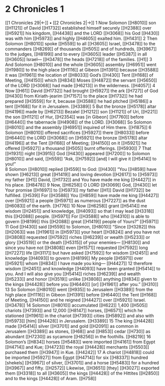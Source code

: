 # 2 Chronicles 1
[[1 Chronicles 29|←]] • [[2 Chronicles 2|→]]
1 Now Solomon [[H8010]] son [[H1121]] of David [[H1732]] established himself securely [[H2388]] over [[H5921]] his kingdom, [[H4438]] and the LORD [[H3068]] his God [[H430]] was with him [[H5973]] and highly [[H4605]] exalted him. [[H1431]] 
2 Then Solomon [[H8010]] spoke [[H559]] to all [[H3605]] Israel, [[H3478]] to the commanders [[H8269]] of thousands [[H505]] and of hundreds, [[H3967]] to the judges, [[H8199]] and to every [[H3605]] leader [[H5387]] in all [[H3605]] Israel— [[H3478]] the heads [[H7218]] of the families. [[H1]] 
3 And Solomon [[H8010]] and the whole [[H3605]] assembly [[H6951]] went [[H1980]] to the high place [[H1116]] at Gibeon [[H1391]] because [[H3588]] it was [[H1961]] the location of [[H8033]] God’s [[H430]] Tent [[H168]] of Meeting, [[H4150]] which [[H834]] Moses [[H4872]] the servant [[H5650]] of the LORD [[H3068]] had made [[H6213]] in the wilderness. [[H4057]] 
4 Now [[H61]] David [[H1732]] had brought [[H5927]] the ark [[H727]] of God [[H430]] from Kiriath-jearim [[H7157]] to the place [[H1732]] he had prepared [[H3559]] for it,  because [[H3588]] he had pitched [[H5186]] a tent [[H168]] for it  in Jerusalem. [[H3389]] 
5 But the bronze [[H5178]] altar [[H4196]] made by [[H6213]] Bezalel [[H1212]] son [[H1121]] of Uri, [[H221]] the son [[H1121]] of Hur, [[H2354]] was [in Gibeon] [[H7760]] before [[H6440]] the tabernacle [[H4908]] of the LORD. [[H3068]] So Solomon [[H8010]] and the assembly [[H6951]] inquired of Him there. [[H1875]] 
6 Solomon [[H8010]] offered sacrifices [[H5927]] there [[H8033]] before [[H6440]] the LORD [[H3068]] on [[H5921]] the bronze [[H5178]] altar [[H4196]] at the Tent [[H168]] of Meeting; [[H4150]] on it [[H5921]] he offered [[H5927]] a thousand [[H505]] burnt offerings. [[H5930]] 
7 That [[H1931]] night [[H3915]] God [[H430]] appeared [[H7200]] to Solomon [[H8010]] and said, [[H559]] “Ask, [[H7592]] [and] I will give it [[H5414]] to you!”  
8 Solomon [[H8010]] replied [[H559]] to God: [[H430]] “You [[H859]] have shown [[H6213]] great [[H1419]] and loving devotion [[H2617]] to [[H5973]] my father [[H1]] David, [[H1732]] and You have made me king [[H4427]] in his place. [[H8478]] 
9 Now, [[H6258]] O LORD [[H3069]] God, [[H430]] let Your promise [[H1697]] to [[H5973]] my father [[H1]] David [[H1732]] be fulfilled. [[H539]] For [[H3588]] You [[H859]] have made me king [[H4427]] over [[H5921]] a people [[H5971]] as numerous [[H7227]] as the dust [[H6083]] of the earth. [[H776]] 
10 Now [[H6258]] grant [[H5414]] me  wisdom [[H2451]] and knowledge, [[H4093]] so that I may lead [[H3318]] this [[H2088]] people. [[H5971]] For [[H3588]] who [[H4310]] is able to govern [[H8199]] this [[H2088]] great [[H1419]] people of Yours?” [[H5971]] 
11 God [[H430]] said [[H559]] to Solomon, [[H8010]] “Since [[H3282]] this [[H2063]] was [[H1961]] in [[H5973]] your heart [[H3824]] and you have not [[H3808]] requested [[H7592]] riches [[H6239]] or wealth [[H5233]] or glory [[H3519]] or the death [[H5315]] of your enemies— [[H8130]] and since you have not [[H3808]] even [[H1571]] requested [[H7592]] long [[H7227]] life [[H3117]] but have asked [[H7592]] for wisdom [[H2451]] and knowledge [[H4093]] to govern [[H8199]] My people [[H5971]] over [[H5921]] whom [[H834]] I have made you king— [[H4427]] 
12 therefore wisdom [[H2451]] and knowledge [[H4093]] have been granted [[H5414]] to you.  And I will also give you [[H5414]] riches [[H6239]] and wealth [[H5233]] and honor [[H3519]] unlike [[H3808]] anything [[H834]] given to the kings [[H4428]] before you [[H6440]] [or] [[H1961]] after you.” [[H310]] 
13 So Solomon [[H8010]] went [[H935]] to Jerusalem [[H3389]] from the high place [[H1116]] in Gibeon [[H1391]] before [[H6440]] the Tent [[H168]] of Meeting, [[H4150]] and he reigned [[H4427]] over [[H5921]] Israel. [[H3478]] 
14 Solomon [[H8010]] accumulated [[H622]] 1,400 [[H505]] chariots [[H7393]] and 12,000 [[H8147]] horses, [[H6571]] which he stationed [[H1961]] in the chariot [[H7393]] cities [[H5892]] and also with [[H5973]] [him] [[H4428]] in Jerusalem. [[H3389]] 
15 The king [[H4428]] made [[H5414]] silver [[H3701]] and gold [[H2091]] as common in Jerusalem [[H3389]] as stones, [[H68]] and [[H853]] cedar [[H730]] as abundant [[H7230]] as sycamore [[H8256]] in the foothills. [[H8219]] 
16 Solomon’s [[H834]] horses [[H5483]] were imported [[H4161]] from Egypt [[H4714]] and Kue; [[H4723]] the royal [[H4428]] merchants [[H5503]] purchased them [[H3947]] in Kue. [[H4242]] 
17 A chariot [[H4818]] could be imported [[H5927]] from Egypt [[H4714]] for six [[H8337]] hundred [shekels] [[H3967]] of silver, [[H3701]] and a horse [[H5483]] for a hundred [[H3967]] and fifty. [[H2572]] Likewise, [[H3651]] [they] [[H3027]] exported them [[H3318]] to all [[H3605]] the kings [[H4428]] of the Hittites [[H2850]] and to the kings [[H4428]] of Aram. [[H758]] 
